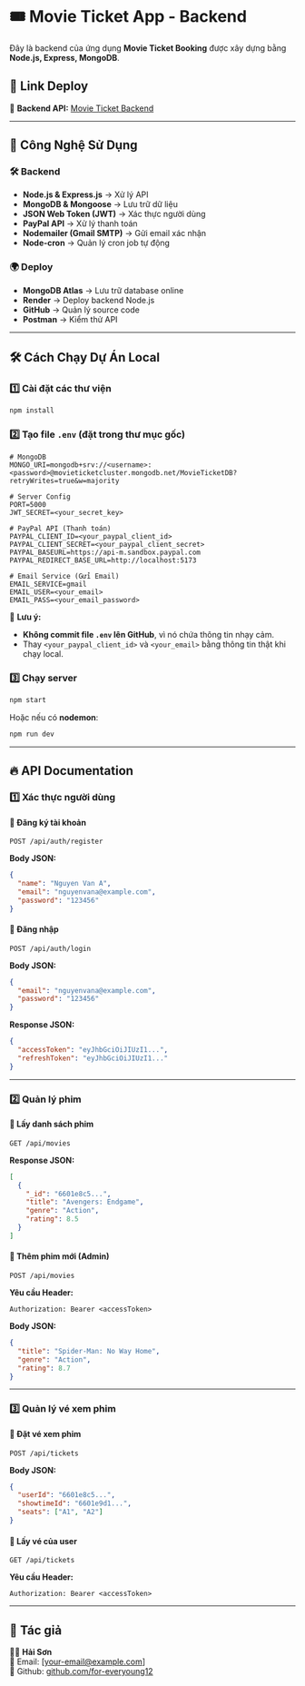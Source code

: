 
# 🎟️ Movie Ticket App - Backend

Đây là backend của ứng dụng **Movie Ticket Booking** được xây dựng bằng **Node.js, Express, MongoDB**.

## 🚀 Link Deploy  
🔗 **Backend API:** [Movie Ticket Backend](https://movie-ticket-backend-k4wm.onrender.com/)  

---

## 📌 Công Nghệ Sử Dụng  
### **🛠 Backend**
- **Node.js & Express.js** → Xử lý API  
- **MongoDB & Mongoose** → Lưu trữ dữ liệu  
- **JSON Web Token (JWT)** → Xác thực người dùng  
- **PayPal API** → Xử lý thanh toán  
- **Nodemailer (Gmail SMTP)** → Gửi email xác nhận  
- **Node-cron** → Quản lý cron job tự động  

### **🌍 Deploy**
- **MongoDB Atlas** → Lưu trữ database online  
- **Render** → Deploy backend Node.js  
- **GitHub** → Quản lý source code  
- **Postman** → Kiểm thử API  

---

## 🛠 Cách Chạy Dự Án Local  
### 1️⃣ **Cài đặt các thư viện**  
```sh
npm install
```

### 2️⃣ **Tạo file `.env`** (đặt trong thư mục gốc)  
```env
# MongoDB
MONGO_URI=mongodb+srv://<username>:<password>@movieticketcluster.mongodb.net/MovieTicketDB?retryWrites=true&w=majority

# Server Config
PORT=5000
JWT_SECRET=<your_secret_key>

# PayPal API (Thanh toán)
PAYPAL_CLIENT_ID=<your_paypal_client_id>
PAYPAL_CLIENT_SECRET=<your_paypal_client_secret>
PAYPAL_BASEURL=https://api-m.sandbox.paypal.com
PAYPAL_REDIRECT_BASE_URL=http://localhost:5173

# Email Service (Gửi Email)
EMAIL_SERVICE=gmail
EMAIL_USER=<your_email>
EMAIL_PASS=<your_email_password>
```

🔴 **Lưu ý:**  
- **Không commit file `.env` lên GitHub**, vì nó chứa thông tin nhạy cảm.  
- Thay `<your_paypal_client_id>` và `<your_email>` bằng thông tin thật khi chạy local.  

### 3️⃣ **Chạy server**  
```sh
npm start
```
Hoặc nếu có **nodemon**:  
```sh
npm run dev
```

---

## 🔥 API Documentation  

### **1️⃣ Xác thực người dùng**  
#### 🔹 Đăng ký tài khoản  
```http
POST /api/auth/register
```
**Body JSON:**  
```json
{
  "name": "Nguyen Van A",
  "email": "nguyenvana@example.com",
  "password": "123456"
}
```

#### 🔹 Đăng nhập  
```http
POST /api/auth/login
```
**Body JSON:**  
```json
{
  "email": "nguyenvana@example.com",
  "password": "123456"
}
```
**Response JSON:**  
```json
{
  "accessToken": "eyJhbGciOiJIUzI1...",
  "refreshToken": "eyJhbGciOiJIUzI1..."
}
```

---

### **2️⃣ Quản lý phim**
#### 🔹 Lấy danh sách phim  
```http
GET /api/movies
```
**Response JSON:**  
```json
[
  {
    "_id": "6601e8c5...",
    "title": "Avengers: Endgame",
    "genre": "Action",
    "rating": 8.5
  }
]
```

#### 🔹 Thêm phim mới (Admin)  
```http
POST /api/movies
```
**Yêu cầu Header:**  
```http
Authorization: Bearer <accessToken>
```
**Body JSON:**  
```json
{
  "title": "Spider-Man: No Way Home",
  "genre": "Action",
  "rating": 8.7
}
```

---

### **3️⃣ Quản lý vé xem phim**  
#### 🔹 Đặt vé xem phim  
```http
POST /api/tickets
```
**Body JSON:**  
```json
{
  "userId": "6601e8c5...",
  "showtimeId": "6601e9d1...",
  "seats": ["A1", "A2"]
}
```

#### 🔹 Lấy vé của user  
```http
GET /api/tickets
```
**Yêu cầu Header:**  
```http
Authorization: Bearer <accessToken>
```

---

## 📝 **Tác giả**
👨‍💻 **Hải Sơn**  
📧 Email: [your-email@example.com]  
📌 Github: [github.com/for-everyoung12](https://github.com/for-everyoung12)
